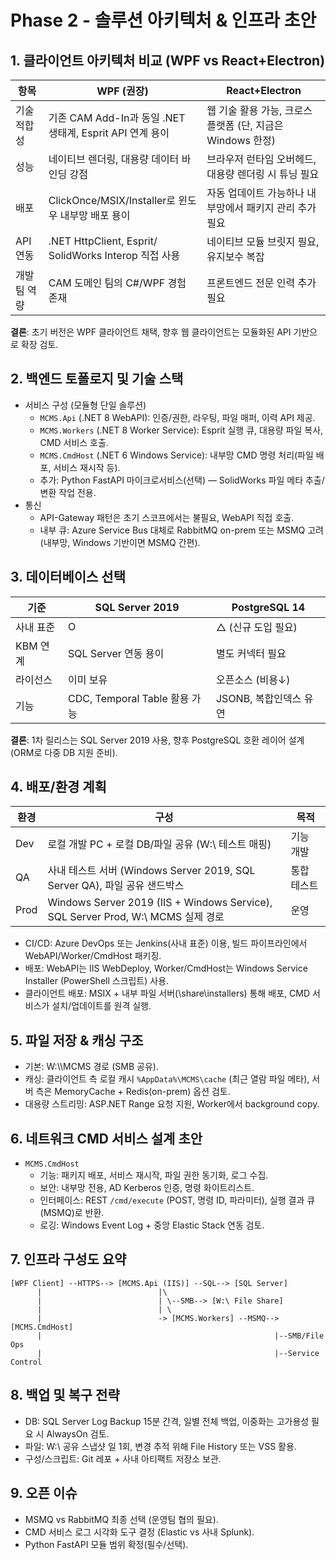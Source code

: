 # Phase 2 - 솔루션 아키텍처 & 인프라 초안

## 1. 클라이언트 아키텍처 비교 (WPF vs React+Electron)
| 항목 | WPF (권장) | React+Electron |
| --- | --- | --- |
| 기술 적합성 | 기존 CAM Add-In과 동일 .NET 생태계, Esprit API 연계 용이 | 웹 기술 활용 가능, 크로스 플랫폼 (단, 지금은 Windows 한정) |
| 성능 | 네이티브 렌더링, 대용량 데이터 바인딩 강점 | 브라우저 런타임 오버헤드, 대용량 렌더링 시 튜닝 필요 |
| 배포 | ClickOnce/MSIX/Installer로 윈도우 내부망 배포 용이 | 자동 업데이트 가능하나 내부망에서 패키지 관리 추가 필요 |
| API 연동 | .NET HttpClient, Esprit/ SolidWorks Interop 직접 사용 | 네이티브 모듈 브릿지 필요, 유지보수 복잡 |
| 개발팀 역량 | CAM 도메인 팀의 C#/WPF 경험 존재 | 프론트엔드 전문 인력 추가 필요 |

**결론**: 초기 버전은 WPF 클라이언트 채택, 향후 웹 클라이언트는 모듈화된 API 기반으로 확장 검토.

## 2. 백엔드 토폴로지 및 기술 스택
- 서비스 구성 (모듈형 단일 솔루션)
  - `MCMS.Api` (.NET 8 WebAPI): 인증/권한, 라우팅, 파일 매퍼, 이력 API 제공.
  - `MCMS.Workers` (.NET 8 Worker Service): Esprit 실행 큐, 대용량 파일 복사, CMD 서비스 호출.
  - `MCMS.CmdHost` (.NET 6 Windows Service): 내부망 CMD 명령 처리(파일 배포, 서비스 재시작 등).
  - 추가: Python FastAPI 마이크로서비스(선택) — SolidWorks 파일 메타 추출/변환 작업 전용.
- 통신
  - API-Gateway 패턴은 초기 스코프에서는 불필요, WebAPI 직접 호출.
  - 내부 큐: Azure Service Bus 대체로 RabbitMQ on-prem 또는 MSMQ 고려 (내부망, Windows 기반이면 MSMQ 간편).

## 3. 데이터베이스 선택
| 기준 | SQL Server 2019 | PostgreSQL 14 |
| --- | --- | --- |
| 사내 표준 | O | △ (신규 도입 필요) |
| KBM 연계 | SQL Server 연동 용이 | 별도 커넥터 필요 |
| 라이선스 | 이미 보유 | 오픈소스 (비용↓) |
| 기능 | CDC, Temporal Table 활용 가능 | JSONB, 복합인덱스 유연 |

**결론**: 1차 릴리스는 SQL Server 2019 사용, 향후 PostgreSQL 호환 레이어 설계(ORM로 다중 DB 지원 준비).

## 4. 배포/환경 계획
| 환경 | 구성 | 목적 |
| --- | --- | --- |
| Dev | 로컬 개발 PC + 로컬 DB/파일 공유 (W:\ 테스트 매핑) | 기능 개발 |
| QA | 사내 테스트 서버 (Windows Server 2019, SQL Server QA), 파일 공유 샌드박스 | 통합 테스트 |
| Prod | Windows Server 2019 (IIS + Windows Service), SQL Server Prod, W:\ MCMS 실제 경로 | 운영 |

- CI/CD: Azure DevOps 또는 Jenkins(사내 표준) 이용, 빌드 파이프라인에서 WebAPI/Worker/CmdHost 패키징.
- 배포: WebAPI는 IIS WebDeploy, Worker/CmdHost는 Windows Service Installer (PowerShell 스크립트) 사용.
- 클라이언트 배포: MSIX + 내부 파일 서버(\share\installers) 통해 배포, CMD 서비스가 설치/업데이트를 원격 실행.

## 5. 파일 저장 & 캐싱 구조
- 기본: W:\\\MCMS 경로 (SMB 공유).
- 캐싱: 클라이언트 측 로컬 캐시 `%AppData%\MCMS\cache` (최근 열람 파일 메타), 서버 측은 MemoryCache + Redis(on-prem) 옵션 검토.
- 대용량 스트리밍: ASP.NET Range 요청 지원, Worker에서 background copy.

## 6. 네트워크 CMD 서비스 설계 초안
- `MCMS.CmdHost`
  - 기능: 패키지 배포, 서비스 재시작, 파일 권한 동기화, 로그 수집.
  - 보안: 내부망 전용, AD Kerberos 인증, 명령 화이트리스트.
  - 인터페이스: REST `/cmd/execute` (POST, 명령 ID, 파라미터), 실행 결과 큐(MSMQ)로 반환.
  - 로깅: Windows Event Log + 중앙 Elastic Stack 연동 검토.

## 7. 인프라 구성도 요약
```
[WPF Client] --HTTPS--> [MCMS.Api (IIS)] --SQL--> [SQL Server]
      |                          |\
      |                          | \--SMB--> [W:\ File Share]
      |                          | \
      |                          -> [MCMS.Workers] --MSMQ--> [MCMS.CmdHost]
      |                                                    |--SMB/File Ops
      |                                                    |--Service Control
```

## 8. 백업 및 복구 전략
- DB: SQL Server Log Backup 15분 간격, 일별 전체 백업, 이중화는 고가용성 필요 시 AlwaysOn 검토.
- 파일: W:\ 공유 스냅샷 일 1회, 변경 추적 위해 File History 또는 VSS 활용.
- 구성/스크립트: Git 레포 + 사내 아티팩트 저장소 보관.

## 9. 오픈 이슈
- MSMQ vs RabbitMQ 최종 선택 (운영팀 협의 필요).
- CMD 서비스 로그 시각화 도구 결정 (Elastic vs 사내 Splunk).
- Python FastAPI 모듈 범위 확정(필수/선택).
